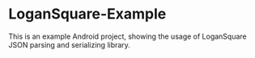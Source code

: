 # LoganSquare-Example
This is an example Android project, showing the usage of LoganSquare JSON parsing and serializing library.
